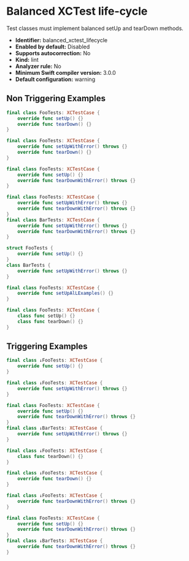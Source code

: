 # Balanced XCTest life-cycle

Test classes must implement balanced setUp and tearDown methods.

* **Identifier:** balanced_xctest_lifecycle
* **Enabled by default:** Disabled
* **Supports autocorrection:** No
* **Kind:** lint
* **Analyzer rule:** No
* **Minimum Swift compiler version:** 3.0.0
* **Default configuration:** warning

## Non Triggering Examples

```swift
final class FooTests: XCTestCase {
    override func setUp() {}
    override func tearDown() {}
}
```

```swift
final class FooTests: XCTestCase {
    override func setUpWithError() throws {}
    override func tearDown() {}
}
```

```swift
final class FooTests: XCTestCase {
    override func setUp() {}
    override func tearDownWithError() throws {}
}
```

```swift
final class FooTests: XCTestCase {
    override func setUpWithError() throws {}
    override func tearDownWithError() throws {}
}
final class BarTests: XCTestCase {
    override func setUpWithError() throws {}
    override func tearDownWithError() throws {}
}
```

```swift
struct FooTests {
    override func setUp() {}
}
class BarTests {
    override func setUpWithError() throws {}
}
```

```swift
final class FooTests: XCTestCase {
    override func setUpAlLExamples() {}
}
```

```swift
final class FooTests: XCTestCase {
    class func setUp() {}
    class func tearDown() {}
}
```

## Triggering Examples

```swift
final class ↓FooTests: XCTestCase {
    override func setUp() {}
}
```

```swift
final class ↓FooTests: XCTestCase {
    override func setUpWithError() throws {}
}
```

```swift
final class FooTests: XCTestCase {
    override func setUp() {}
    override func tearDownWithError() throws {}
}
final class ↓BarTests: XCTestCase {
    override func setUpWithError() throws {}
}
```

```swift
final class ↓FooTests: XCTestCase {
    class func tearDown() {}
}
```

```swift
final class ↓FooTests: XCTestCase {
    override func tearDown() {}
}
```

```swift
final class ↓FooTests: XCTestCase {
    override func tearDownWithError() throws {}
}
```

```swift
final class FooTests: XCTestCase {
    override func setUp() {}
    override func tearDownWithError() throws {}
}
final class ↓BarTests: XCTestCase {
    override func tearDownWithError() throws {}
}
```